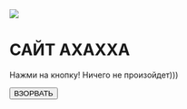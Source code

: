 <!DOCTYPE html>
<html lang=ru>
<head>
    <meta charset="UTF-8">
    <title>FKKKKKK</title>

</head>
<body>
    <div id="main">
        <img src="https://i0.wp.com/dotsandbrackets.com/wp-content/uploads/2023/09/bliss.jpeg?ssl=1">
        <h1>САЙТ АХАХХА</h1>
        <p>Нажми на кнопку! Ничего не произойдет)))</p>
        <button id="but">ВЗОРВАТЬ</button>
    </div>


</body>
</html>
